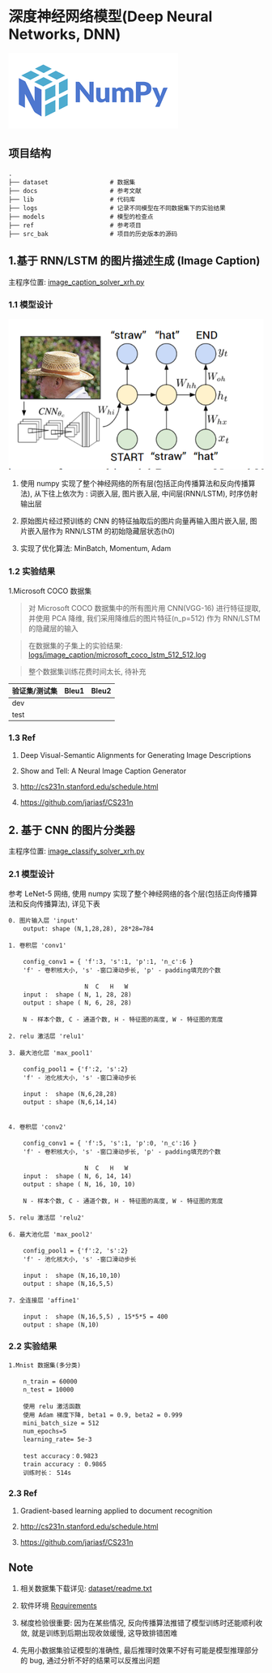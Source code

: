 
# 深度神经网络模型(Deep Neural Networks, DNN)


![avatar](docs/images/numpy_logo.png) 


## 项目结构
    .
    ├── dataset                 # 数据集
    ├── docs                    # 参考文献
    ├── lib                     # 代码库
    ├── logs                    # 记录不同模型在不同数据集下的实验结果 
    ├── models                  # 模型的检查点
    ├── ref                     # 参考项目
    ├── src_bak                 # 项目的历史版本的源码


## 1.基于 RNN/LSTM 的图片描述生成 (Image Caption)

主程序位置: [image_caption_solver_xrh.py](image_caption_solver_xrh.py)

### 1.1 模型设计

![avatar](docs/images/RNN.png) 

1. 使用 numpy 实现了整个神经网络的所有层(包括正向传播算法和反向传播算法), 
从下往上依次为 : 词嵌入层, 图片嵌入层, 中间层(RNN/LSTM), 时序仿射输出层

2. 原始图片经过预训练的 CNN 的特征抽取后的图片向量再输入图片嵌入层, 图片嵌入层作为 RNN/LSTM 的初始隐藏层状态(h0) 

3. 实现了优化算法: MinBatch, Momentum, Adam

### 1.2 实验结果

1.Microsoft COCO 数据集

> 对 Microsoft COCO 数据集中的所有图片用 CNN(VGG-16) 进行特征提取, 并使用 PCA 降维, 我们采用降维后的图片特征(n_p=512)
作为 RNN/LSTM 的隐藏层的输入

> 在数据集的子集上的实验结果: [logs/image_caption/microsoft_coco_lstm_512_512.log](logs/image_caption/microsoft_coco_lstm_512_512.log)

> 整个数据集训练花费时间太长, 待补充

验证集/测试集  | Bleu1 | Bleu2 | 
--------------| ------|-------|
dev |  |   | 
test |  |   | 

### 1.3 Ref

1. Deep Visual-Semantic Alignments for Generating Image Descriptions

2. Show and Tell: A Neural Image Caption Generator

3. http://cs231n.stanford.edu/schedule.html

4. https://github.com/jariasf/CS231n

## 2. 基于 CNN 的图片分类器

主程序位置: [image_classify_solver_xrh.py](image_classify_solver_xrh.py)

### 2.1 模型设计

参考 LeNet-5 网络, 使用 numpy 实现了整个神经网络的各个层(包括正向传播算法和反向传播算法), 详见下表

    0. 图片输入层 'input'
        output: shape (N,1,28,28), 28*28=784

    1. 卷积层 'conv1'

        config_conv1 = { 'f':3, 's':1, 'p':1, 'n_c':6 }
        'f' - 卷积核大小, 's' -窗口滑动步长, 'p' - padding填充的个数

                         N  C   H   W
        input :  shape ( N, 1, 28, 28)
        output : shape ( N, 6, 28, 28)

        N - 样本个数, C - 通道个数, H - 特征图的高度, W - 特征图的宽度

    2. relu 激活层 'relu1'

    3. 最大池化层 'max_pool1'

        config_pool1 = {'f':2, 's':2}
        'f' - 池化核大小, 's' -窗口滑动步长

        input :  shape (N,6,28,28)
        output : shape (N,6,14,14)


    4. 卷积层 'conv2'

        config_conv1 = { 'f':5, 's':1, 'p':0, 'n_c':16 }
        'f' - 卷积核大小, 's' -窗口滑动步长, 'p' - padding填充的个数
    
                         N  C   H   W
        input :  shape ( N, 6, 14, 14)
        output : shape ( N, 16, 10, 10)
    
        N - 样本个数, C - 通道个数, H - 特征图的高度, W - 特征图的宽度

    5. relu 激活层 'relu2'

    6. 最大池化层 'max_pool2'

        config_pool1 = {'f':2, 's':2}
        'f' - 池化核大小, 's' -窗口滑动步长

        input :  shape (N,16,10,10)
        output : shape (N,16,5,5)

    7. 全连接层 'affine1'

        input :  shape (N,16,5,5) , 15*5*5 = 400
        output : shape (N,10)

### 2.2 实验结果

    1.Mnist 数据集(多分类)
    
        n_train = 60000
        n_test = 10000
    
        使用 relu 激活函数
        使用 Adam 梯度下降, beta1 = 0.9, beta2 = 0.999
        mini_batch_size = 512
        num_epochs=5
        learning_rate= 5e-3
    
        test accuracy：0.9823
        train accuracy : 0.9865
        训练时长： 514s

### 2.3 Ref

1. Gradient-based learning applied to document recognition

2. http://cs231n.stanford.edu/schedule.html

3. https://github.com/jariasf/CS231n

## Note

1. 相关数据集下载详见: [dataset/readme.txt](dataset/readme.txt)

2. 软件环境 [Requirements](requirements.txt)

3. 梯度检验很重要: 因为在某些情况, 反向传播算法推错了模型训练时还能顺利收敛, 就是训练到后期出现收敛缓慢, 这导致排错困难

4. 先用小数据集验证模型的准确性, 最后推理时效果不好有可能是模型推理部分的 bug, 通过分析不好的结果可以反推出问题









